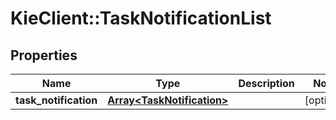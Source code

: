 # KieClient::TaskNotificationList

## Properties
Name | Type | Description | Notes
------------ | ------------- | ------------- | -------------
**task_notification** | [**Array&lt;TaskNotification&gt;**](TaskNotification.md) |  | [optional] 


